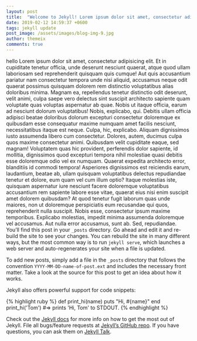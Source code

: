 ```yaml
---
layout: post
title:  "Welcome to Jekyll! Lorem ipsum dolor sit amet, consectetur adipisicing"
date: 2019-02-12 14:59:37 +0600
tags: jekyll update
post_image: /assets/images/blog-img-9.jpg 
author: themeix
comments: true
---
```


hello Lorem ipsum dolor sit amet, consectetur adipisicing elit. Et in cupiditate tenetur officia, unde deserunt nesciunt quaerat, atque quod ullam laboriosam sed reprehenderit quisquam quis cumque! Aut quis accusantium pariatur nam consectetur tempora unde nisi aliquid, accusamus neque odit quaerat possimus quisquam dolorem rem distinctio voluptatibus alias doloribus minima. Magnam ea, repellendus tenetur distinctio odit deserunt, velit animi, culpa saepe vero delectus sint suscipit architecto sapiente quam voluptate quas voluptas aspernatur ab quae. Nobis ut itaque officia, earum ad nesciunt dolorum voluptatibus! Nobis, explicabo, qui. Debitis ullam officia adipisci beatae doloribus dolorum excepturi consectetur doloremque ex quibusdam esse consequatur maxime numquam amet facilis nesciunt, necessitatibus itaque est neque. Culpa, hic, explicabo. Aliquam dignissimos iusto assumenda libero cum consectetur. Dolores, autem, ducimus culpa quos maxime consectetur animi. Quibusdam velit cupiditate eaque, sed magnam! Voluptatem quas hic provident, perferendis dolor sapiente, id mollitia, dignissimos quod excepturi tempora nihil molestiae quasi debitis esse doloremque odio vel ex numquam. Quaerat expedita architecto error, blanditiis id commodi tempora! Asperiores dignissimos est reiciendis earum, laudantium, beatae ab, ullam quisquam voluptatibus delectus repudiandae tenetur et dolore, eum quam vel cum illum optio? Itaque molestias iste, quisquam aspernatur iure nesciunt facere doloremque voluptatibus accusantium rem sapiente labore esse vitae, quaerat eius nisi enim suscipit amet dolorem quibusdam? At quod tenetur fugit laborum quas unde maiores, non ut doloremque perspiciatis eum recusandae qui quos, reprehenderit nulla suscipit. Nobis esse, consectetur ipsum maxime temporibus. Explicabo molestias, impedit minima assumenda doloremque vel accusamus. Aut nulla error accusamus, sunt ab. Sed, repudiandae.
You’ll find this post in your `_posts` directory. Go ahead and edit it and re-build the site to see your changes. You can rebuild the site in many different ways, but the most common way is to run `jekyll serve`, which launches a web server and auto-regenerates your site when a file is updated.

To add new posts, simply add a file in the `_posts` directory that follows the convention `YYYY-MM-DD-name-of-post.ext` and includes the necessary front matter. Take a look at the source for this post to get an idea about how it works.

Jekyll also offers powerful support for code snippets:

{% highlight ruby %}
def print_hi(name)
  puts "Hi, #{name}"
end
print_hi('Tom')
#=> prints 'Hi, Tom' to STDOUT.
{% endhighlight %}

Check out the [Jekyll docs][jekyll-docs] for more info on how to get the most out of Jekyll. File all bugs/feature requests at [Jekyll’s GitHub repo][jekyll-gh]. If you have questions, you can ask them on [Jekyll Talk][jekyll-talk].

[jekyll-docs]: https://jekyllrb.com/docs/home
[jekyll-gh]:   https://github.com/jekyll/jekyll
[jekyll-talk]: https://talk.jekyllrb.com/
